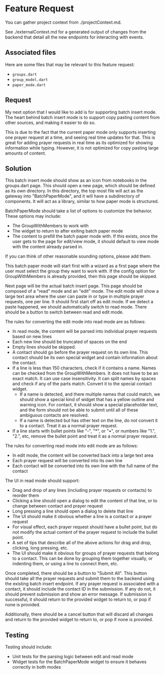 # Feature Request

You can gather project context from ./projectContext.md.

See ./externalContext.md for a generated output of changes from the backend that detail all the new endpoints for interacting with events.

## Associated files

Here are some files that may be relevant to this feature request:

- `groups.dart`
- `group_model.dart`
- `paper_mode.dart`

## Request

My next option that I would like to add is for supporting batch insert mode. The heart behind batch insert mode is to support copy pasting content from other sources, and making it easier to do so.

This is due to the fact that the current paper mode only supports inserting one prayer request at a time, and seeing real time updates for that. This is great for adding prayer requests in real time as its optimized for showing information while typing. However, it is not optimized for copy pasting large amounts of content.

## Solution

This batch insert mode should show as an icon from notebooks in the groups.dart page. This should open a new page, which should be defined as its own directory. In this directory, the top most file will act as the gateway into "BatchPaperMode", and it will have a subdirectory of components. It will act as a library, similar to how paper mode is structured.

BatchPaperMode should take a list of options to customize the behavior. These options may include:

- The GroupWithMembers to work with
- The widget to return to after exiting batch paper mode
- The content to prefill the batch paper mode with. If this exists, once the user gets to the page for edit/view mode, it should default to view mode with the content already parsed in.

If you can think of other reasonable sounding options, please add them.

This batch paper mode will start first with a wizard as a first page where the user must select the group they want to work with. If the config option for GroupWithMembers is already provided, then this page should be skipped.

Next page will be the actual batch insert page. This page should be composed of a "read" mode and an "edit" mode. The edit mode will show a large text area where the user can paste in or type in multiple prayer requests, one per line. It should first start off as edit mode. If we detect a paste happened, we should automatically switch to read mode. There should be a button to switch between read and edit mode.

The rules for converting the edit mode into read mode are as follows:

- In read mode, the content will be parsed into individual prayer requests based on new lines
- Each new line should be truncated of spaces on the end
- Empty lines should be skipped.
- A contact should go before the prayer request on its own line. This contact should be its own special widget and contain information about the contact.
- If a line is less than 150 characters, check if it contains a name. Names can be checked from the GroupWithMembers. It does not have to be an exact match. It can use case insensitivity. It can split names by spaces and check if any of the parts match. Convert it to the special contact widget.
  - If a name is detected, and there multiple names that could match, we should show a special kind of widget that has a yellow outline and warning icon. For contact, it should show a special placeholder text, and the form should not be able to submit until all of these ambiguous contacts are resolved.
  - If a name is detected but has other text on the line, do not convert it to a contact. Treat it as a normal prayer request.
- If a line starts with bullet points like "-", "*", or "•", or numbers like "1.", "2.", etc, remove the bullet point and treat it as a normal prayer request.

The rules for converting read mode into edit mode are as follows:

- In edit mode, the content will be converted back into a large text area
- Each prayer request will be converted into its own line
- Each contact will be converted into its own line with the full name of the contact

The UI in read mode should support:

- Drag and drop of any lines (including prayer requests or contacts) to reorder them
- Clicking a line should open a dialog to edit the content of that line, or to change between contact and prayer request
- Long pressing a line should open a dialog to delete that line
- The UI should make it obvious whether a line is a contact or a prayer request
- For visual effect, each prayer request should have a bullet point, but do not modify the actual content of the prayer request to include the bullet point.
- A set of tips that describe all of the above actions for drag and drop, clicking, long pressing, etc.
- The UI should make it obvious for groups of prayer requests that belong to a contact. This can be done by grouping them together visually, or indenting them, or using a line to connect them, etc.

Once completed, there should be a button to "Submit All". This button should take all the prayer requests and submit them to the backend using the existing batch insert endpoint. If any prayer request is associated with a contact, it should include the contact ID in the submission. If any do not, it should prevent submission and show an error message. If submission is successful, it should return to the provided widget to return to, or pop if none is provided.

Additionally, there should be a cancel button that will discard all changes and return to the provided widget to return to, or pop if none is provided.

## Testing

Testing should include:

- Unit tests for the parsing logic between edit and read mode
- Widget tests for the BatchPaperMode widget to ensure it behaves correctly in both modes
